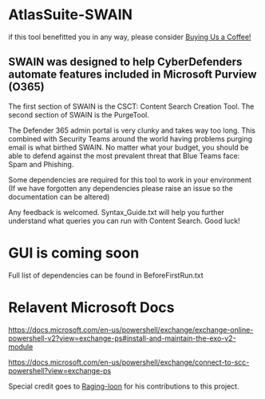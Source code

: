 # AtlasSuite-SWAIN

if this tool benefitted you in any way, please consider [Buying Us a Coffee!](https://www.buymeacoffee.com/TheSecAtlas)


## SWAIN was designed to help CyberDefenders automate features included in Microsoft Purview (O365)

The first section of SWAIN is the CSCT: Content Search Creation Tool. The second section of SWAIN is the PurgeTool.

The Defender 365 admin portal is very clunky and takes way too long. This combined with Security Teams around the world having problems purging email is what birthed SWAIN. No matter what your budget, you should be able to defend against the most prevalent threat that Blue Teams face: Spam and Phishing.

Some dependencies are required for this tool to work in your environment (If we have forgotten any dependencies please raise an issue so the documentation can be altered)

Any feedback is welcomed.
Syntax_Guide.txt will help you further understand what queries you can run with Content Search. Good luck!

# **GUI is coming soon**

Full list of dependencies can be found in BeforeFirstRun.txt

# Relavent Microsoft Docs
https://docs.microsoft.com/en-us/powershell/exchange/exchange-online-powershell-v2?view=exchange-ps#install-and-maintain-the-exo-v2-module

https://docs.microsoft.com/en-us/powershell/exchange/connect-to-scc-powershell?view=exchange-ps


Special credit goes to [Raging-loon](https://github.com/raging-loon) for his contributions to this project.
